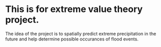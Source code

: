 # This is for extreme value theory project.

The idea of the project is to spatially predict extreme precipitation in the future and help determine possible occurances of flood events.
